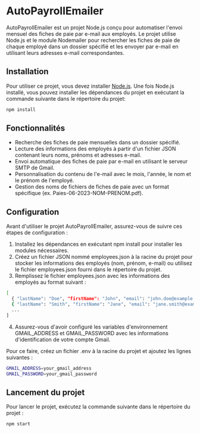 # AutoPayrollEmailer
AutoPayrollEmailer est un projet Node.js conçu pour automatiser l'envoi mensuel des fiches de paie par e-mail aux employés. Le projet utilise Node.js et le module Nodemailer pour rechercher les fiches de paie de chaque employé dans un dossier spécifié et les envoyer par e-mail en utilisant leurs adresses e-mail correspondantes.

## Installation
Pour utiliser ce projet, vous devez installer [Node.js](https://nodejs.org/en/download/). Une fois Node.js installé, vous pouvez installer les dépendances du projet en exécutant la commande suivante dans le répertoire du projet:
```bash
npm install
```

## Fonctionnalités

- Recherche des fiches de paie mensuelles dans un dossier spécifié. 
- Lecture des informations des employés à partir d'un fichier JSON contenant leurs noms, prénoms et adresses e-mail. 
- Envoi automatique des fiches de paie par e-mail en utilisant le serveur SMTP de Gmail. 
- Personnalisation du contenu de l'e-mail avec le mois, l'année, le nom et le prénom de l'employé. 
- Gestion des noms de fichiers de fiches de paie avec un format spécifique (ex. Paies-06-2023-NOM-PRENOM.pdf).

## Configuration
Avant d'utiliser le projet AutoPayrollEmailer, assurez-vous de suivre ces étapes de configuration :

1. Installez les dépendances en exécutant npm install pour installer les modules nécessaires.
2. Créez un fichier JSON nommé employees.json à la racine du projet pour stocker les informations des employés (nom, prénom, e-mail) ou utilisez le fichier employees.json fourni dans le répertoire du projet.
3. Remplissez le fichier employees.json avec les informations des employés au format suivant :
```bash
[
  { "lastName": "Doe", "firstName": "John", "email": "john.doe@example.com" },
  { "lastName": "Smith", "firstName": "Jane", "email": "jane.smith@example.com" },
  ...
]
```
4. Assurez-vous d'avoir configuré les variables d'environnement GMAIL_ADDRESS et GMAIL_PASSWORD avec les informations d'identification de votre compte Gmail.

Pour ce faire, créez un fichier .env à la racine du projet et ajoutez les lignes suivantes :
```bash
GMAIL_ADDRESS=your_gmail_address
GMAIL_PASSWORD=your_gmail_password
```


## Lancement du projet
Pour lancer le projet, exécutez la commande suivante dans le répertoire du projet :
```bash
npm start
```


